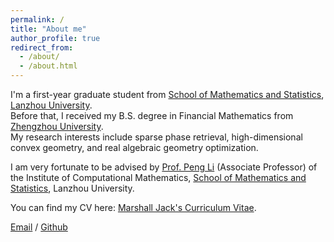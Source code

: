 ```yaml
---
permalink: /
title: "About me"
author_profile: true
redirect_from: 
  - /about/
  - /about.html
---
```


I'm a first-year graduate student from [School of Mathematics and Statistics](https://math.lzu.edu.cn/), [Lanzhou University](https://www.lzu.edu.cn/).  
Before that, I received my B.S. degree in Financial Mathematics from [Zhengzhou University](https://www.zzu.edu.cn/).  
My research interests include sparse phase retrieval, high-dimensional convex geometry, and real algebraic geometry optimization.

I am very fortunate to be advised by [Prof. Peng Li](https://mathteacher.lzu.edu.cn/system/TeacherProfileqt/content.jsp?id=201) (Associate Professor) of the Institute of Computational Mathematics, [School of Mathematics and Statistics](https://math.lzu.edu.cn/), Lanzhou University.

You can find my CV here: [Marshall Jack's Curriculum Vitae](mathdxf.github.io/assets/Pisier.pdf).

[Email](mailto:d17260643634@163.com) / [Github](https://github.com/d172-tianshi)
